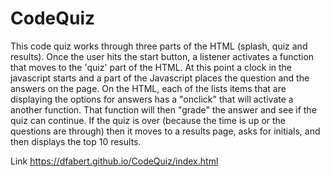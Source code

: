 # CodeQuiz

This code quiz works through three parts of the HTML (splash, quiz and results).  Once the user hits the start button, a listener activates a function that moves to the 'quiz' part of the HTML.  At this point a clock in the javascript starts and a part of the Javascript places the question and the answers on the page.  On the HTML, each of the lists items that are displaying the options for answers has a "onclick" that will activate a another function.  That function will then "grade" the answer and see if the quiz can continue.  If the quiz is over (because the time is up or the questions are through) then it moves to a results page, asks for initials, and then displays the top 10 results.  

Link https://dfabert.github.io/CodeQuiz/index.html
